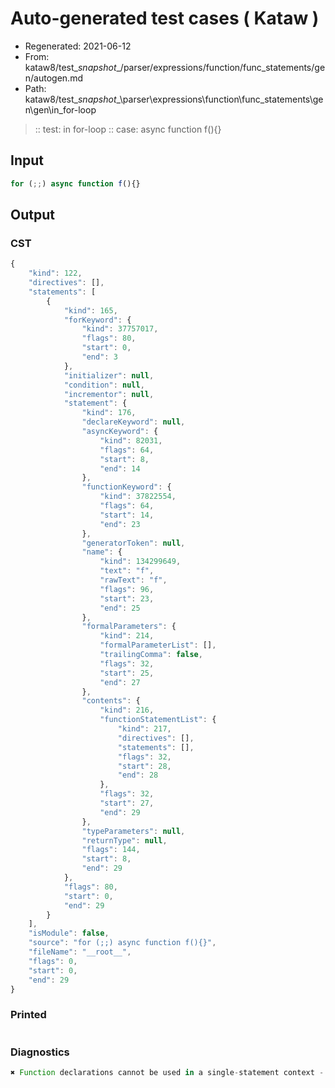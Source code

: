 # Auto-generated test cases ( Kataw )
- Regenerated: 2021-06-12
- From: kataw8/test\__snapshot__/parser/expressions/function/func_statements/gen/autogen.md
- Path: kataw8/test\__snapshot__\parser\expressions\function\func_statements\gen\gen\in_for-loop
> :: test: in for-loop
> :: case: async function f(){}
## Input

`````js
for (;;) async function f(){}
`````
## Output

### CST

```javascript
{
    "kind": 122,
    "directives": [],
    "statements": [
        {
            "kind": 165,
            "forKeyword": {
                "kind": 37757017,
                "flags": 80,
                "start": 0,
                "end": 3
            },
            "initializer": null,
            "condition": null,
            "incrementor": null,
            "statement": {
                "kind": 176,
                "declareKeyword": null,
                "asyncKeyword": {
                    "kind": 82031,
                    "flags": 64,
                    "start": 8,
                    "end": 14
                },
                "functionKeyword": {
                    "kind": 37822554,
                    "flags": 64,
                    "start": 14,
                    "end": 23
                },
                "generatorToken": null,
                "name": {
                    "kind": 134299649,
                    "text": "f",
                    "rawText": "f",
                    "flags": 96,
                    "start": 23,
                    "end": 25
                },
                "formalParameters": {
                    "kind": 214,
                    "formalParameterList": [],
                    "trailingComma": false,
                    "flags": 32,
                    "start": 25,
                    "end": 27
                },
                "contents": {
                    "kind": 216,
                    "functionStatementList": {
                        "kind": 217,
                        "directives": [],
                        "statements": [],
                        "flags": 32,
                        "start": 28,
                        "end": 28
                    },
                    "flags": 32,
                    "start": 27,
                    "end": 29
                },
                "typeParameters": null,
                "returnType": null,
                "flags": 144,
                "start": 8,
                "end": 29
            },
            "flags": 80,
            "start": 0,
            "end": 29
        }
    ],
    "isModule": false,
    "source": "for (;;) async function f(){}",
    "fileName": "__root__",
    "flags": 0,
    "start": 0,
    "end": 29
}
```

### Printed

```javascript

```

### Diagnostics

```javascript
✖ Function declarations cannot be used in a single-statement context - start: 8, end: 14

```

